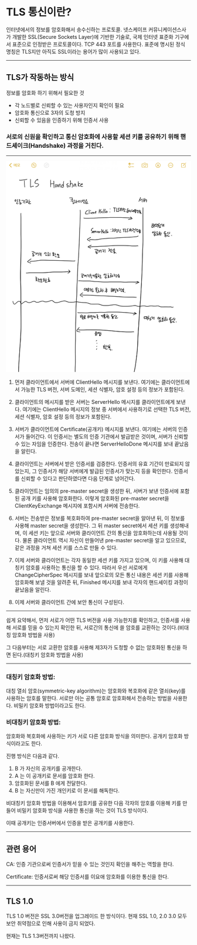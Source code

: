 # TLS 통신이란?

인터넷에서의 정보를 암호화해서 송수신하는 프로토콜. 넷스케이프 커뮤니케이션스사가 개발한 SSL(Secure Sockets Layer)에 기반한 기술로, 국제 인터넷 표준화 기구에서 표준으로 인정받은 프로토콜이다. TCP 443 포트를 사용한다. 
표준에 명시된 정식 명칭은 TLS지만 아직도 SSL이라는 용어가 많이 사용되고 있다.

---

## TLS가 작동하는 방식

정보를 암호화 하기 위해서 필요한 것

* 각 노드별로 신뢰할 수 있는 사용자인지 확인이 필요
* 암호화 통신으로 3자의 도청 방지
* 신뢰할 수 있음을 인증하기 위해 인증서 사용

### **서로의 신원을 확인하고 통신 암호화에 사용할 세션 키를 공유하기 위해 핸드셰이크(Handshake) 과정을 거친다.**

---

![통신과정 이미지](https://github.com/C0deWave/Elk_stack_study/blob/master/Resource/%08TLS%20%ED%86%B5%EC%8B%A0.jpeg?raw=true)

1. 먼저 클라이언트에서 서버에 ClientHello 메시지를 보낸다. 여기에는 클라이언트에서 가능한 TLS 버전, 서버 도메인, 세션 식별자, 암호 설정 등의 정보가 포함된다.

2. 클라이언트의 메시지를 받은 서버는 ServerHello 메시지를 클라이언트에게 보낸다. 여기에는 ClientHello 메시지의 정보 중 서버에서 사용하기로 선택한 TLS 버전, 세션 식별자, 암호 설정 등의 정보가 포함된다.

3. 서버가 클라이언트에 Certificate(공개키) 메시지를 보낸다. 여기에는 서버의 인증서가 들어간다. 이 인증서는 별도의 인증 기관에서 발급받은 것이며, 서버가 신뢰할 수 있는 자임을 인증한다. 전송이 끝나면 ServerHelloDone 메시지를 보내 끝났음을 알린다.

4. 클라이언트는 서버에서 받은 인증서를 검증한다. 인증서의 유효 기간이 만료되지 않았는지, 그 인증서가 해당 서버에게 발급된 인증서가 맞는지 등을 확인한다. 인증서를 신뢰할 수 있다고 판단하였다면 다음 단계로 넘어간다.

5. 클라이언트는 임의의 pre-master secret을 생성한 뒤, 서버가 보낸 인증서에 포함된 공개 키를 사용해 암호화한다. 이렇게 암호화된 pre-master secret을 ClientKeyExchange 메시지에 포함시켜 서버에 전송한다.

6. 서버는 전송받은 정보를 복호화하여 pre-master secret을 알아낸 뒤, 이 정보를 사용해 master secret을 생성한다. 그 뒤 master secret에서 세션 키를 생성해내며, 이 세션 키는 앞으로 서버와 클라이언트 간의 통신을 암호화하는데 사용될 것이다. 물론 클라이언트 역시 자신이 만들어낸 pre-master secret을 알고 있으므로, 같은 과정을 거쳐 세션 키를 스스로 만들 수 있다.

7. 이제 서버와 클라이언트는 각자 동일한 세션 키를 가지고 있으며, 이 키를 사용해 대칭키 암호를 사용하는 통신을 할 수 있다. 따라서 우선 서로에게 ChangeCipherSpec 메시지를 보내 앞으로의 모든 통신 내용은 세션 키를 사용해 암호화해 보낼 것을 알려준 뒤, Finished 메시지를 보내 각자의 핸드셰이킹 과정이 끝났음을 알린다.

8. 이제 서버와 클라이언트 간에 보안 통신이 구성된다.

---

쉽게 요약해서, 먼저 서로가 어떤 TLS 버전을 사용 가능한지를 확인하고, 인증서를 사용해 서로를 믿을 수 있는지 확인한 뒤, 서로간의 통신에 쓸 암호를 교환하는 것이다.(비대칭 암호화 방법을 사용) 

그 다음부터는 서로 교환한 암호를 사용해 제3자가 도청할 수 없는 암호화된 통신을 하면 된다.(대칭키 암호화 방법을 사용)

---

### **대칭키 암호화 방법:** 
대칭 열쇠 암호(symmetric-key algorithm)는 암호화와 복호화에 같은 열쇠(key)를 사용하는 암호를 말한다. 서로만 아는 공통 암호로 암호화해서 전송하는 방법을 사용한다. 비밀키 암호화 방법이라고도 한다.

### **비대칭키 암호화 방법:** 
암호화와 복호화에 사용하는 키가 서로 다른 암호화 방식을 의미한다. 공개키 암호화 방식이라고도 한다.

진행 방식은 다음과 같다.

1. B 가 자신의 공개키를 공개한다.
2. A 는 이 공개키로 문서를 암호화 한다.
3. 암호화된 문서를 B 에게 전달한다.
4. B 는 자신만이 가진 개인키로 이 문서를 해독한다.

비대칭키 암호화 방법을 이용해서 암호키를 공유한 다음 각자의 암호를 이용해 키를 만들어 비밀키 암호화 방식을 사용한 통신을 하는 것이 TLS 방식이다.

이때 공개키는 인증서버에서 인증을 받은 공개키를 사용한다.

---

## 관련 용어

CA: 인증 기관으로써 인증서가 믿을 수 있는 것인지 확인을 해주는 역할을 한다.

Certificate: 인증서로써 해당 인증서를 이요애 암호화를 이용한 통신을 한다.

---

## TLS 1.0

TLS 1.0 버전은 SSL 3.0버전을 업그레이드 한 방식이다. 현재 SSL 1.0, 2.0 3.0 모두 보안 취약점으로 인해 사용이 금지 되었다.

현재는 TLS 1.3버전까지 나왔다.
